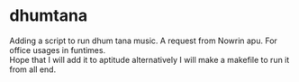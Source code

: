 # dhumtana

Adding a script to run dhum tana music. A request from Nowrin apu. For office usages in funtimes.  
Hope that I will add it to aptitude alternatively I will make a makefile to run it from all end.



